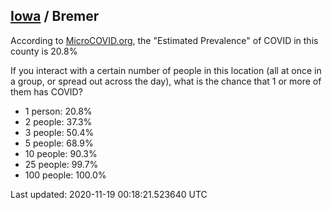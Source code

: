 
## [Iowa](/united-states/iowa) / Bremer

According to [MicroCOVID.org](http://microcovid.org),
the "Estimated Prevalence" of COVID in this county is 20.8%

If you interact with a certain number of people in this location
(all at once in a group, or spread out across the day), what is the chance that
1 or more of them has COVID?

- 1 person: 20.8%
- 2 people: 37.3%
- 3 people: 50.4%
- 5 people: 68.9%
- 10 people: 90.3%
- 25 people: 99.7%
- 100 people: 100.0%

Last updated: 2020-11-19 00:18:21.523640 UTC
